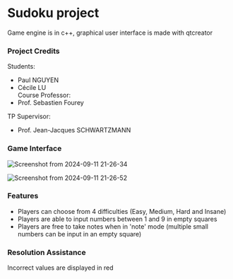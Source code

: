 # Sudoku project

Game engine is in c++, graphical user interface is made with qtcreator

### Project Credits  
Students:  
- Paul NGUYEN  
- Cécile LU  
Course Professor:  
- Prof. Sebastien Fourey  
  
TP Supervisor:  
- Prof. Jean-Jacques SCHWARTZMANN

### Game Interface
![Screenshot from 2024-09-11 21-26-34](https://github.com/user-attachments/assets/f749bef0-bb6d-47f7-9a83-b742514b231f)

![Screenshot from 2024-09-11 21-26-52](https://github.com/user-attachments/assets/4e42bfa0-5d81-4e7b-93f4-fb238f6e3121)

### Features
- Players can choose from 4 difficulties (Easy, Medium, Hard and Insane)
- Players are able to input numbers between 1 and 9 in empty squares
- Players are free to take notes when in 'note' mode (multiple small numbers can be input in an empty square)

### Resolution Assistance
Incorrect values are displayed in red

